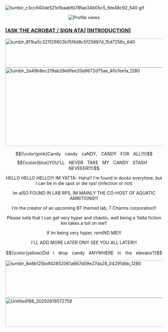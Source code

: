 ![tumblr_c3cc940de521e1baabfb78fae34b05c5_fde48c92_540 gif](https://github.com/user-attachments/assets/5a42fd99-7592-45e6-b566-abc3eae0b101)
  <p align="center">
  <img src="https://komarev.com/ghpvc/?username=Y4tta&label=★.CANDIES&color=E8AFD8&style=flat" alt="Profile views"/>
  </p>

### [[ASK THE ACROBAT / SIGN ATA]](https://yatta.atabook.org/) [[INTRODUCTION]](https://rentry.co/Y4TTAA)
<img width="640" height="92" alt="tumblr_8f1ba5c321f29803b15f8d8c5f25887d_15d7256c_640" src="https://github.com/user-attachments/assets/bf503045-496a-44e5-a815-7c853cbfd60c" />

<img width="1280" height="251" alt="tumblr_2a49b8ec219ab28e6fee20a9672d75ae_40cfee1a_1280" src="https://github.com/user-attachments/assets/672f0085-cc1a-40ce-9fea-b7f00c3d0b8c" />

$${\color{pink}CandyㅤcandyㅤcaNDY,ㅤCANDYㅤFORㅤALL!!!}$$
$${\color{blue}YOU'LLㅤNEVERㅤTAKEㅤMYㅤCANDYㅤSTASHㅤNEVEEER!!!}$$

<p align="center">HELLO HELLO HELLO!!! IM YATTA- Haha!! I'm found in docks everytime, but I can be in dw spot or dw rps! (infection or not) </p>
<p align="center">Im alSO FOUND IN LAB RPS, IM MAINLY THE CO-HOST OF AQUATIC AMBITIONS!!!</p>
<p align="center">I'm the creator of an upcoming BT themed lab, 7 Charms corporation!!</p>
<p align="center">Please note that I can get very hyper and chaotic, well being a Yatta fiction kin takes a toll on me!!</p>
<p align="center">If Im being very hyper, remIND ME!!!</p>

<p align="center">I'LL ADD MORE LATER ON!!! SEE YOU ALL LATER!!!</p>

$${\color{yellow}DidㅤIㅤdropㅤcandyㅤANYWHEREㅤinㅤtheㅤelevator?}$$

<img width="1280" height="120" alt="tumblr_8e8b125bdf42852061a667d09e27da28_04291dbb_1280" src="https://github.com/user-attachments/assets/d3b2d369-0392-4718-9ec7-03e460d31e78" />

<img width="640" height="92" alt="Untitled166_20250919072759" src="https://github.com/user-attachments/assets/6c097475-16d6-4e6f-a34f-5f57dddc67ba" />

<!--
<p align="center">
  <img src="https://komarev.com/ghpvc/?username=Y4tta&label=★.CANDIES&color=E8AFD8&style=flat" alt="Profile views"/>
  </p>
